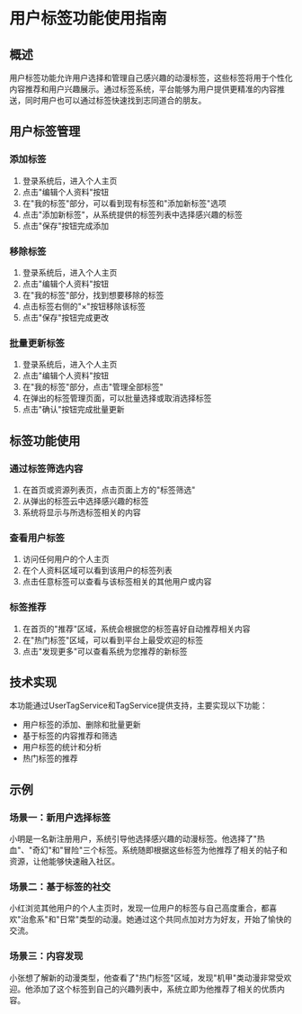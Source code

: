 # 用户标签功能使用指南

## 概述
用户标签功能允许用户选择和管理自己感兴趣的动漫标签，这些标签将用于个性化内容推荐和用户兴趣展示。通过标签系统，平台能够为用户提供更精准的内容推送，同时用户也可以通过标签快速找到志同道合的朋友。

## 用户标签管理

### 添加标签
1. 登录系统后，进入个人主页
2. 点击"编辑个人资料"按钮
3. 在"我的标签"部分，可以看到现有标签和"添加新标签"选项
4. 点击"添加新标签"，从系统提供的标签列表中选择感兴趣的标签
5. 点击"保存"按钮完成添加

### 移除标签
1. 登录系统后，进入个人主页
2. 点击"编辑个人资料"按钮
3. 在"我的标签"部分，找到想要移除的标签
4. 点击标签右侧的"×"按钮移除该标签
5. 点击"保存"按钮完成更改

### 批量更新标签
1. 登录系统后，进入个人主页
2. 点击"编辑个人资料"按钮
3. 在"我的标签"部分，点击"管理全部标签"
4. 在弹出的标签管理页面，可以批量选择或取消选择标签
5. 点击"确认"按钮完成批量更新

## 标签功能使用

### 通过标签筛选内容
1. 在首页或资源列表页，点击页面上方的"标签筛选"
2. 从弹出的标签云中选择感兴趣的标签
3. 系统将显示与所选标签相关的内容

### 查看用户标签
1. 访问任何用户的个人主页
2. 在个人资料区域可以看到该用户的标签列表
3. 点击任意标签可以查看与该标签相关的其他用户或内容

### 标签推荐
1. 在首页的"推荐"区域，系统会根据您的标签喜好自动推荐相关内容
2. 在"热门标签"区域，可以看到平台上最受欢迎的标签
3. 点击"发现更多"可以查看系统为您推荐的新标签

## 技术实现
本功能通过UserTagService和TagService提供支持，主要实现以下功能：
- 用户标签的添加、删除和批量更新
- 基于标签的内容推荐和筛选
- 用户标签的统计和分析
- 热门标签的推荐

## 示例

### 场景一：新用户选择标签
小明是一名新注册用户，系统引导他选择感兴趣的动漫标签。他选择了"热血"、"奇幻"和"冒险"三个标签。系统随即根据这些标签为他推荐了相关的帖子和资源，让他能够快速融入社区。

### 场景二：基于标签的社交
小红浏览其他用户的个人主页时，发现一位用户的标签与自己高度重合，都喜欢"治愈系"和"日常"类型的动漫。她通过这个共同点加对方为好友，开始了愉快的交流。

### 场景三：内容发现
小张想了解新的动漫类型，他查看了"热门标签"区域，发现"机甲"类动漫非常受欢迎。他添加了这个标签到自己的兴趣列表中，系统立即为他推荐了相关的优质内容。 